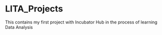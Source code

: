 # LITA_Projects
This contains my first project with Incubator Hub in the process of learning Data Analysis
